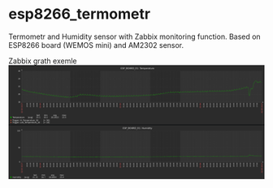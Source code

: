 # esp8266_termometr
Termometr and Humidity sensor with Zabbix monitoring function.
Based on ESP8266 board (WEMOS mini) and AM2302 sensor.

Zabbix grath exemle
![Image alt](https://github.com/isupov-ko/esp8266_termometr/raw/images/zabbix_demo_1.png)
